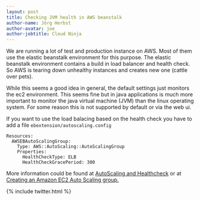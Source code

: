 ```yaml
---
layout: post
title: Checking JVM health in AWS beanstalk
author-name: Jörg Herbst
author-avatar: joe
author-jobtitle: Cloud Ninja
---
```


We are running a lot of test and production instance on AWS. Most of them use the elastic beanstalk environment for this purpose.
The elastic beanstalk environment contains a build in load balancer and health check. So AWS is tearing down unhealthy instances
and creates new one (cattle over pets).

While this seems a good idea in general, the default settings just monitors the ec2 environment. This seems fine but in java
applications is much more important to monitor the java virtual machine (JVM) than the linux operating system.
For some reason this is not supported by default or via the web ui.

If you want to use the load balacing based on the health check you have to add a file
`ebextension/autoscaling.config`
```
Resources:
  AWSEBAutoScalingGroup:
    Type: AWS::AutoScaling::AutoScalingGroup
    Properties:
      HealthCheckType: ELB
      HealthCheckGracePeriod: 300
```
More information could be found at [AutoScaling and Healthcheck](https://docs.aws.amazon.com/elasticbeanstalk/latest/dg/environmentconfig-autoscaling-healthchecktype.html)
or at [Creating an Amazon EC2 Auto Scaling group.](https://docs.aws.amazon.com/AWSCloudFormation/latest/UserGuide/aws-properties-as-group.html)


{% include twitter.html %}
